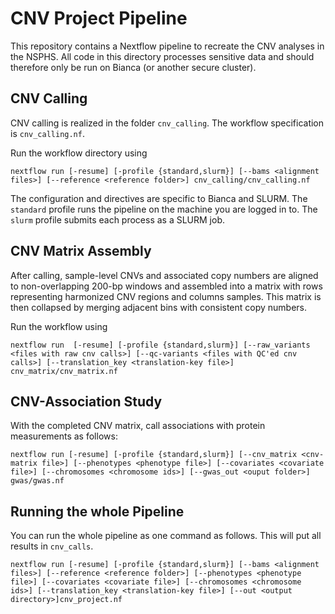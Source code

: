 # CNV Project Pipeline

This repository contains a Nextflow pipeline to recreate the CNV analyses in the NSPHS.
All code in this directory processes sensitive data and should therefore only be run on Bianca (or another secure cluster).

## CNV Calling
CNV calling is realized in the folder `cnv_calling`.
The workflow specification is `cnv_calling.nf`.

Run the workflow directory using
```
nextflow run [-resume] [-profile {standard,slurm}] [--bams <alignment files>] [--reference <reference folder>] cnv_calling/cnv_calling.nf
```
The configuration and directives are specific to Bianca and SLURM.
The `standard` profile runs the pipeline on the machine you are logged in to.
The `slurm` profile submits each process as a SLURM job.

## CNV Matrix Assembly
After calling, sample-level CNVs and associated copy numbers are aligned to non-overlapping 200-bp windows and assembled into a matrix with rows representing harmonized CNV regions and columns samples.
This matrix is then collapsed by merging adjacent bins with consistent copy numbers.

Run the workflow using
```
nextflow run  [-resume] [-profile {standard,slurm}] [--raw_variants <files with raw cnv calls>] [--qc-variants <files with QC'ed cnv calls>] [--translation_key <translation-key file>] cnv_matrix/cnv_matrix.nf
```

## CNV-Association Study
With the completed CNV matrix, call associations with protein measurements as follows:

```
nextflow run [-resume] [-profile {standard,slurm}] [--cnv_matrix <cnv-matrix file>] [--phenotypes <phenotype file>] [--covariates <covariate file>] [--chromosomes <chromosome ids>] [--gwas_out <ouput folder>] gwas/gwas.nf
```

## Running the whole Pipeline
You can run the whole pipeline as one command as follows. This will put all results in `cnv_calls`.
```
nextflow run [-resume] [-profile {standard,slurm}] [--bams <alignment files>] [--reference <reference folder>] [--phenotypes <phenotype file>] [--covariates <covariate file>] [--chromosomes <chromosome ids>] [--translation_key <translation-key file>] [--out <output directory>]cnv_project.nf
```